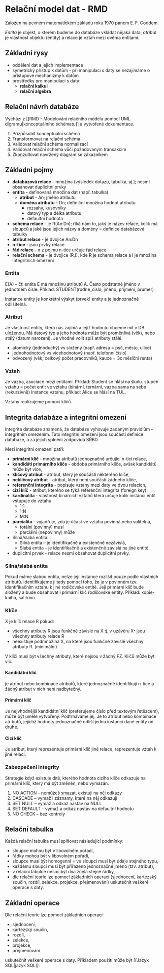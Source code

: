 # Relační model dat - RMD
Založen na pevném matematickém základu roku 1970 panem E. F. Coddem. 

*Entita* je objekt, o kterém budeme do databáze vkládat nějaká data, *atribut* je vlastnost objektu (entity) a relace je vztah mezi dvěma entitami.

## Základní rysy
- oddělení dat a jejich implementace
- symetrický přístup k datům - při manipulaci s daty se nezajímáme o přístupové mechanizmy k datům
- prostředky pro manipulaci s daty:
	- **relační kalkul**
	- **relační algebra** 

## Relační návrh databáze 
Vychází z [[RMD - Modelování relačního modelu pomocí UML digramu|konceptuálního schématu]] a vytvořené dokumentace. 
1. Přizpůsobit konceptuální schéma 
2. Transformovat na relační schéma 
3. Validovat relační schéma normalizací 
4. Validovat relační schéma vůči požadovaným transakcím 
5. Zkonzultovat navržený diagram se zákazníkem

## Základní pojmy
- **databázová relace** - množina (výsledek dotazu, tabulka, aj.); nesmí obsahovat duplicitní prvky
- **entita** - definovaná množina dat (např. tabulka)
	- **atribut** - An; jméno atributu
	- **doména atributu** - Dn; definiční množina hodnot atributu
		- rozsahy, kusovníky 
		- datový typ a délka atributu 
		- defaultní hodnota
- **schema relace** - je R(An:Dn); říká nám to, jaký je název relace, kolik má sloupců a jaké jsou jejich názvy a domény = definice databázové tabulky
- **atribut relace** - je dvojice An:Dn
- **n-tice** - jsou prvky relace
- **řád relace** - n z pojmu n-tice určuje řád relace
- **relační schema** - je dvojice (R,I), kde R je schema relace a I je množina integritních omezení

### Entita
E(A) – čti entita E má množinu atributů A. Často podstatné jméno v jednotném čísle. 
Příklad: STUDENT(rodne_cislo, jmeno, prijmeni, prumer)

Instance entity je konkrétní výskyt (prvek) entity a je jednoznačně odlišitelná.

### Atribut
Je vlastnost entity, která nás zajímá a jejíž hodnotu chceme mít v DB uloženou. Má datový typ a jeho hodnota může být proměnlivá (věk), nebo stálý (datum narození). Je vhodné volit spíš atributy stálé.

- atomický (jednoduchý) vs složený (např. adresa = psč, město, ulice) 
- jednohodnotový vs vícehodnotový (např. telefonní číslo) 
- odvozený (věk, celkový počet pracovníků, kauce = 3x měsíční renta)

### Vztah 
Je vazba, asociace mezi entitami. Příklad: Student se hlásí na školu.
stupeň vztahu = počet entit ve vztahu (binární, ternární, vazba sama na sebe (rekurzivní))
Instance vztahu, příklad: Alice se hlásí na TUL.

Vztahy realizujeme pomocí klíčů.

## Integrita databáze a integritní omezení
Integrita databáze znamená, že databáze vyhovuje zadaným pravidlům – integritním omezením. Tato integritní omezení jsou součástí definice databáze, a za jejich splnění zodpovídá SŘBD.

Mezi integritní omezení patří:
- **primární klíč** - množina atributů jednoznačně určující n-tici relace,
- **kandidáti primárního klíče** - obdoba primárního klíče, avšak kandidátů může být více,
- **klíčový atribut** - atribut, který je součástí některého klíče,
- **neklíčový atribut** - atribut, který není součástí žádného klíče,
- **referenční integrita** - popisuje vztahy mezi daty ve dvou relacích,
- **cizí klíč** - atribut, kterého se týká referenční integrita (foreign key).
- **kardinalita** - vlastnost binárních vztahů která určuje kolik instancí entit vstupuje do vztahu 
	- 1:1 
	- 1:N 
	- M:N
- **parcialita** - vyjadřuje, zda je účast ve vztahu povinná nebo volitelná,
	- totální (povinný) musí 
	- parciální (nepovinný) může
- Silná/slabá entita:
	- Silná entita – je identifikačně a existenčně nezávislá, 
	- Slabá entita – je identifikačně a existenčně závislá na jiné entitě.
- duplicitní prvek - relace nesmí obsahovat duplicitní prvky.

### Silná/slabá entita
Pokud máme slabou entitu, nelze její instance rozlišit pouze podle vlastních atributů. Identifikujeme jí tedy pomocí toho, že je v povinném tzv. identifikačním vztahu k jiné rodičovské entitě. Její primární klíč bude složený a bude obsahovat i primární klíč rodičovské entity. 
Příklad: kopie-kniha, sál-kino

### Klíče
X je klíč relace R pokud:
- všechny atributy R jsou funkčně závislé na X tj. v uzávěru Xᐩ jsou všechny atributy relace R
- neexistuje podmnožina X, na které jsou funkčně závislé všechny atributy R. (minimální)

V klíči musí být všechny atributy, které nejsou v žádný FZ. Klíčů může být víc.


#### Kandidátní klíč 
je atribut nebo kombinace atributů, které jednoznačně identifikují n-tice a žádný atribut v nich není nadbytečný. 

#### Primární klíč 
Je nejvhodnější kandidátní klíč (preferujeme číslo před textovým řetězcem), může být uměle vytvořený. Podtrháváme jej. Je to atribut nebo kombinace atributů, jejichž hodnoty jednoznačné odliší jednu instanci dané entity od druhé.

#### Cizí klíč 
Je atribut, který reprezentuje primární klíč jiné relace, reprezentuje vztah k jiné relaci.

### Zabezpečení integrity
Strategie když existuje dítě, kterého hodnota cizího klíče odkazuje na primární klíč, který má být změněn, nebo vymazán. 
1. NO ACTION – nemůžeš smazat, existují na něj odkazy 
2. CASCADE – vymaž i záznamy, které na něj odkazují 
3. SET NULL – vymaž a odkaz nastav na NULL 
4. SET DEFAULT – vymaž a odkaz nastav na defaultní hodnotu 
5. NO CHECK – bez kontroly

## Relační tabulka
Každá relační tabulka musí splňovat následující podmínky:
- sloupce mohou být v libovolném pořadí,
- řádky mohou být v libovolném pořadí,
- sloupce musí být homogenní = ve sloupci musí být údaje stejného typu,
- každému sloupci musí být přiřazeno jednoznačné jméno (tzv. atribut),
- v relační tabulce nesmí být dva zcela stejné řádky,
- dle relační teorie lze pomocí základních operací (sjednocení, kartézský součin, rozdíl, selekce, projekce, přejmenování) uskutečnit veškeré operace s daty.

## Základní operace
Dle relační teorie lze pomocí základních operací:
- sjednocení,
- kartézský součin,
- rozdíl,
- selekce,
- projekce,
- přejmenování

uskutečnit veškeré operace s daty. Příkladem použití může být [[Jazyk SQL|jazyk SQL]].

